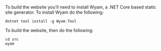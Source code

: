 To build the website you'll need to install Wyam, a .NET Core based static site
generator. To install Wyam do the following:

```
dotnet tool install -g Wyam.Tool
```

To build the website, then do the following:

```
cd src
wyam
```
